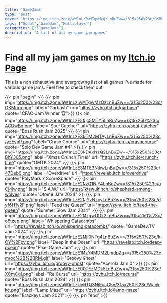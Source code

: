 ```yaml
---
title: 'GameJams'
type: "post"
cover: 'https://img.itch.zone/aW1nLzIwMTgwMzQzLnBuZw==/315x250%23c/OKMnrn.png'
tags: ["Godot","GameJam","Multiplayer"]
categories: ["3_gameJams"]
description: "A list of all my game jam games"
---
```

# Find all my jam games on my [Itch.io Page](https://zyhu.itch.io/)

This is a non exhaustive and evergrowing list of all games I've made for various game jams.
Feel free to check them out!

{{< pin "begin" >}}
{{< pin img="https://img.itch.zone/aW1nLzIwMTgwMzQzLnBuZw==/315x250%23c/OKMnrn.png" label="Garbash" url="https://zyhu.itch.io/garbash" quote="CFAC-Jam Winner 🏆">}}
{{< pin img="https://img.itch.zone/aW1nLzE5Njc5MTY5LnBuZw==/315x250%23c/ACDwBq.png" label="Soul Catcher" url="https://zyhu.itch.io/soul-catcher" quote="Boss Rush Jam 2025">}}
{{< pin img="https://img.itch.zone/aW1nLzE3NTM2MTAyLnBuZw==/315x250%23c/yzEyhP.png" label="Crash Course" url="https://zyhu.itch.io/crashcourse" quote="Solo Dev Game Jam #4" >}}
{{< pin img="https://img.itch.zone/aW1nLzE3NDAxNzQ2LnBuZw==/315x250%23c/BhY305.png" label="Xmas Crunch Time!" url="https://zyhu.itch.io/crunch-time" quote="GMTK 2024" >}}
{{< pin img="https://img.itch.zone/aW1nLzE3MTE3NjkwLnBuZw==/315x250%23c/47Deb6.png" label="Overdrive" url="https://revelab.itch.io/overdrive" quote="PolyMars x ScoreSpace" >}}
{{< pin img="https://img.itch.zone/aW1nLzE2NzQ1NjY4LnBuZw==/315x250%23c/aCj4lw.png" label="S.A.W." url="https://ktswulf.itch.io/shepherd-among-wolves" quote="Otome Jam 2024" >}}
{{< pin img="https://img.itch.zone/aW1nLzE2NjYzNzcyLnBuZw==/315x250%23c/dyf6H%2F.png" label="Feed the Queen" url="https://zyhu.itch.io/feed-the-queen" quote="Summer Slow Jam 2024" >}}
{{< pin img="https://img.itch.zone/aW1nLzE2MzgwODk2LnBuZw==/315x250%23c/o6tzep.png" label="Whispering Catacombs" url="https://revelab.itch.io/whispering-catacombs" quote="GameDev.TV Jam 2024" >}}
{{< pin img="https://img.itch.zone/aW1nLzE2MjI0NTg4LnBuZw==/315x250%23c/kOY%2Fpv.png" label="Deep in the Ocean" url="https://revelab.itch.io/deep-ocean" quote="Pixel Game Jam" >}}
{{< pin img="https://img.itch.zone/aW1nLzE1MzY4MDM2LmdpZg==/315x250%23cm/oc%2B%2BRM.gif" label="Groovy Ghost" url="https://zyhu.itch.io/groovy-ghost" quote="Acerola Jam 0" >}}
{{< pin img="https://img.itch.zone/aW1nLzE0OTEzMDk5LnBuZw==/315x250%23c/XCmCqI.png" label="Re:Curse" url="https://zyhu.itch.io/recurse" quote="Boss Rush Jam 2024" >}}
{{< pin img="https://img.itch.zone/aW1nLzUyNTQ3NjEucG5n/315x250%23c/Wankkc.png" label="Lamp Maze" url="https://zyhu.itch.io/lamp-maze" quote="Brackeys Jam 2021" >}}
{{< pin "end" >}}